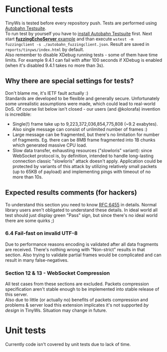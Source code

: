 # Functional tests
TinyWs is tested before every repository push. Tests are performed using [Autobahn Testsuite](http://autobahn.ws/testsuite/usage.html).  
To run test by yourself you have to [install Autobahn Testsuite](http://autobahn.ws/testsuite/installation.html#installation) first. Next start [**fuzzingEchoServer** example](https://github.com/kiler129/TinyWs/blob/master/examples/fuzzingEchoServer.php) and than execute `wstest -m fuzzingclient -s ./autobahn_fuzzingclient.json`. Result are saved in `reports/tinyws/index.html` by default.  
Also remember to disable XDebug running tests - some of them have time limits. For example 9.4.1 can fail with after 100 seconds if XDebug is enabled (when it's disabled 9.4.1 takes no more than 3s).


## Why there are special settings for tests?
Don't blame me, it's IETF fault actually :)  
Standards are developed to be flexible and generally secure. Unfortunately some unrealistic assumptions were made, which could lead to real-world DoS.
Of course list below isn't closed - our users (and @kolorafa) invention is incredible:
  * Single(!) frame take up to 9,223,372,036,854,775,808 (~9.2 exabytes). Also single message can consist of unlimited number of frames :)
  * Large message can be fragmented, but there's no limitation for number of fragments. Eg. there can be 8MB frame fragmented into 1B chunks which generated massive CPU load.
  * Slow data transfer, exhausting resources ("slowloris" variant): since WebSocket protocol is, by definition, intended to handle long-lasting connection classic "slowloris" attack doesn't apply. Application could be protected by variants of this attack by utilizing relatively small packets (up to 65KB of payload) and implementing pings with timeout of no more than 10s.

## Expected results comments (for hackers)
To understand this section you need to know [RFC 6455](https://tools.ietf.org/html/rfc6455) in details. Normal library users aren't obligated to understand these details. 
In ideal world all test should just display green "Pass" sign, but since there's no ideal world there are some quirks ;)

### 6.4 Fail-fast on invalid UTF-8
Due to performance reasons encoding is validated after all data fragments are received. There's nothing wrong with "Non-strict" results in that section. Also trying to validate partial frames would be complicated and can result in many false-negatives.

### Section 12 & 13 - WebSocket Compression
All test cases from these sections are excluded. Packets compression specification aren't stable enough to be implemented into stable release of this server.  
Also due to little (or actually no) benefits of packets compression and problems & server load this extension implicates it's not supported *by design* in TinyWs. Situation may change in future.

# Unit tests
Currently code isn't covered by unit tests due to lack of time.
